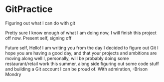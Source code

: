 # GitPractice
Figuring out what I can do with git


Pretty sure I know enough of what I am doing now, I will finish this project off now.
Present self, signing off

Future self,
   Hello! I am writing you from the day I decided to figure out Git
   I hope you are having a good day, and that your projects and ambitions are moving along well
   I, personally, will be probably doing some restaurant/retail work this summer, along side figuring out some code
   stuff and building a Git account I can be proud of.
   With admiration,
      -Brison Mondry

